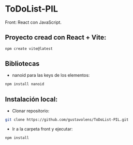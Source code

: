 # ToDoList-PIL
Front: React con JavaScript.

## Proyecto cread con React + Vite:
``` sh
npm create vite@latest
```
## Bibliotecas
- nanoid para las keys de los elementos:
``` sh
npm install nanoid
```
## Instalación local:
- Clonar repositorio:
``` sh
git clone https://github.com/gustavolens/ToDoList-PIL.git 
```
- Ir a la carpeta front y ejecutar:
``` sh
npm install 
```
